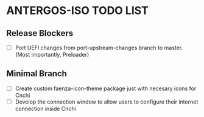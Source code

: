 # ANTERGOS-ISO TODO LIST

## Release Blockers
 - [ ] Port UEFI changes from port-upstream-changes branch to master. (Most importantly, Preloader)

## Minimal Branch
 - [ ] Create custom faenza-icon-theme package just with necesary icons for Cnchi
 - [ ] Develop the connection window to allow users to configure their internet connection inside Cnchi
